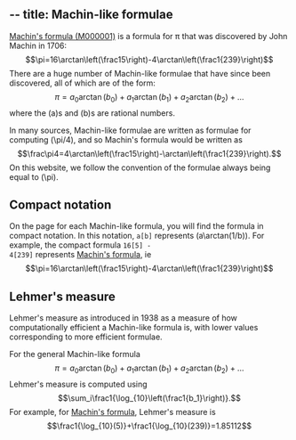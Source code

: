 --
title: Machin-like formulae
--

[Machin's formula (M000001)](/M000001) is a formula for &pi; that was discovered by John Machin in 1706:
$$\pi=16\arctan\left(\frac15\right)-4\arctan\left(\frac1{239}\right)$$
There are a huge number of Machin-like formulae that have since been discovered, all of which
are of the form:
$$\pi=a_0\arctan(b_0)+a_1\arctan(b_1)+a_2\arctan(b_2)+\dots$$
where the \(a\)s and \(b\)s are rational numbers.

In many sources, Machin-like formulae are written as formulae for computing \(\pi/4\), and so Machin's formula would be written as
$$\frac\pi4=4\arctan\left(\frac15\right)-\arctan\left(\frac1{239}\right).$$
On this website, we follow the convention of the formulae always being equal to \(\pi\).

## Compact notation
On the page for each Machin-like formula, you will find the formula in compact notation.
In this notation, <code>a[b]</code> represents \(a\arctan(1/b)\). For example, the compact formula
<code>16[5] - 4[239]</code> represents [Machin's formula](/M000001), ie
$$\pi=16\arctan\left(\frac15\right)-4\arctan\left(\frac1{239}\right)$$

## Lehmer's measure
Lehmer's measure as introduced in 1938 <ref author="Lehmer, Derrick Henry" year="1938" title="On Arccotangent Relations for &pi;" journal="American Mathematical Monthly" volume="45" issue="10" pagestart="657" pageend="664" doi="10.2307/2302434">
as a measure of how computationally efficient a Machin-like formula is, with lower values corresponding
to more efficient formulae.

For the general Machin-like formula
$$\pi=a_0\arctan(b_0)+a_1\arctan(b_1)+a_2\arctan(b_2)+\dots$$
Lehmer's measure is computed using
$$\sum_i\frac1{\log_{10}\left(\frac1{b_1}\right)}.$$
For example, for [Machin's formula](/M000001), Lehmer's measure is
$$\frac1{\log_{10}(5)}+\frac1{\log_{10}(239)}=1.85112$$
